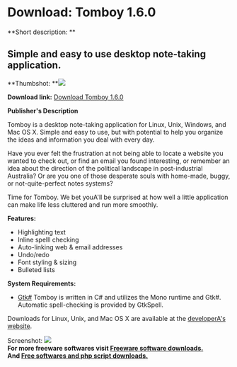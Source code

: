 # Download: Tomboy 1.6.0

**Short description: **

## Simple and easy to use desktop note-taking application.

  
**Thumbshot: **![](http://www.freewarefiles.com/screenshot/tomboy12_md.jpg)   
  
**Download link:** [Download Tomboy 1.6.0](http://freesoftwares.boysofts.com/Tomboy_program_57283.html)  
  

**Publisher's Description**  
  

Tomboy is a desktop note-taking application for Linux, Unix, Windows, and Mac
OS X. Simple and easy to use, but with potential to help you organize the
ideas and information you deal with every day.

Have you ever felt the frustration at not being able to locate a website you
wanted to check out, or find an email you found interesting, or remember an
idea about the direction of the political landscape in post-industrial
Australia? Or are you one of those desperate souls with home-made, buggy, or
not-quite-perfect notes systems?

Time for Tomboy. We bet youA'll be surprised at how well a little application
can make life less cluttered and run more smoothly.

**Features:**

  * Highlighting text 
  * Inline spelll checking 
  * Auto-linking web & email addresses 
  * Undo/redo 
  * Font styling & sizing 
  * Bulleted lists 

**System Requirements:**

  * [Gtk#](http://www.mono-project.com/GtkSharp)
Tomboy is written in C# and utilizes the Mono runtime and Gtk#. Automatic
spell-checking is provided by GtkSpell.

Downloads for Linux, Unix, and Mac OS X are available at the [developerA's
website](http://projects.gnome.org/tomboy/).

  
  
Screenshot: ![](http://www.freewarefiles.com/screenshot/tomboy12.jpg)  
**For more freeware softwares visit [Freeware software downloads.](http://freesoftwares.boysofts.com/)**   
**And [Free softwares and php script downloads.](http://www.boysofts.com/)**

